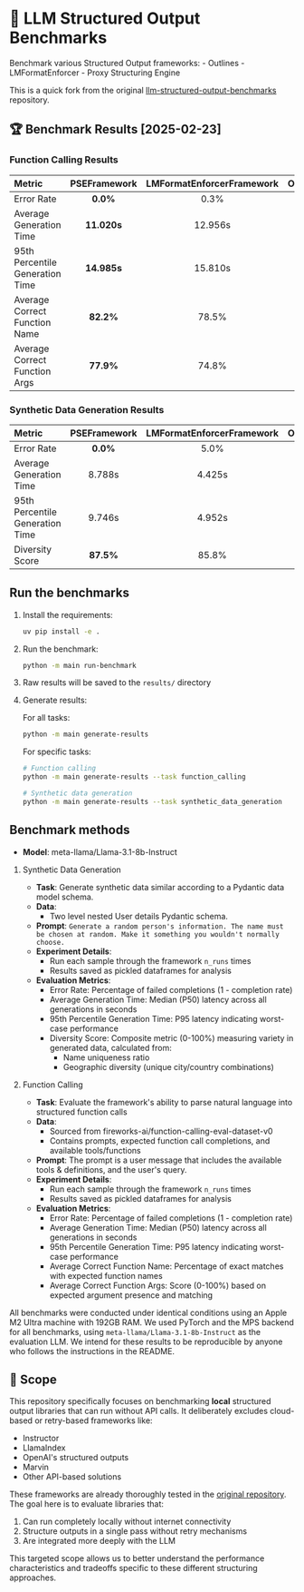 # 🧩 LLM Structured Output Benchmarks

Benchmark various Structured Output frameworks:
    - Outlines
    - LMFormatEnforcer
    - Proxy Structuring Engine

This is a quick fork from the original [llm-structured-output-benchmarks](https://github.com/stephenleo/llm-structured-output-benchmarks) repository.

## 🏆 Benchmark Results [2025-02-23]

### Function Calling Results

| Metric | PSEFramework | LMFormatEnforcerFramework | OutlinesFramework |
|:------|:------------:|:-------------------------:|:-----------------:|
| Error Rate | **0.0%** | 0.3% | **0.0%** |
| Average Generation Time | **11.020s** | 12.956s | 17.670s |
| 95th Percentile Generation Time | **14.985s** | 15.810s | 19.229s |
| Average Correct Function Name | **82.2%** | 78.5% | 78.7% |
| Average Correct Function Args | **77.9%** | 74.8% | 75.8% |

### Synthetic Data Generation Results

| Metric | PSEFramework | LMFormatEnforcerFramework | OutlinesFramework |
|:------|:------------:|:-------------------------:|:-----------------:|
| Error Rate | **0.0%** | 5.0% | **0.0%** |
| Average Generation Time | 8.788s | 4.425s | **3.584s** |
| 95th Percentile Generation Time | 9.746s | 4.952s | **4.335s** |
| Diversity Score | **87.5%** | 85.8% | 85.0% |

## Run the benchmarks

1. Install the requirements:
   ```bash
   uv pip install -e .
   ```

2. Run the benchmark:
   ```bash
   python -m main run-benchmark
   ```

3. Raw results will be saved to the `results/` directory

4. Generate results:

   For all tasks:
   ```bash
   python -m main generate-results
   ```

   For specific tasks:
   ```bash
   # Function calling
   python -m main generate-results --task function_calling

   # Synthetic data generation
   python -m main generate-results --task synthetic_data_generation
   ```

## Benchmark methods

- **Model**: meta-llama/Llama-3.1-8b-Instruct

1. Synthetic Data Generation
    - **Task**: Generate synthetic data similar according to a Pydantic data model schema.
    - **Data**:
        - Two level nested User details Pydantic schema.
    - **Prompt**: `Generate a random person's information. The name must be chosen at random. Make it something you wouldn't normally choose.`
    - **Experiment Details**:
        - Run each sample through the framework `n_runs` times
        - Results saved as pickled dataframes for analysis
    - **Evaluation Metrics**:
        - Error Rate: Percentage of failed completions (1 - completion rate)
        - Average Generation Time: Median (P50) latency across all generations in seconds
        - 95th Percentile Generation Time: P95 latency indicating worst-case performance
        - Diversity Score: Composite metric (0-100%) measuring variety in generated data, calculated from:
            - Name uniqueness ratio
            - Geographic diversity (unique city/country combinations)

2. Function Calling
    - **Task**: Evaluate the framework's ability to parse natural language into structured function calls
    - **Data**:
        - Sourced from fireworks-ai/function-calling-eval-dataset-v0
        - Contains prompts, expected function call completions, and available tools/functions
    - **Prompt**: The prompt is a user message that includes the available tools & definitions, and the user's query.
    - **Experiment Details**:
        - Run each sample through the framework `n_runs` times
        - Results saved as pickled dataframes for analysis
    - **Evaluation Metrics**:
        - Error Rate: Percentage of failed completions (1 - completion rate)
        - Average Generation Time: Median (P50) latency across all generations in seconds
        - 95th Percentile Generation Time: P95 latency indicating worst-case performance
        - Average Correct Function Name: Percentage of exact matches with expected function names
        - Average Correct Function Args: Score (0-100%) based on expected argument presence and matching


All benchmarks were conducted under identical conditions using an Apple M2 Ultra machine with 192GB RAM.
We used PyTorch and the MPS backend for all benchmarks, using `meta-llama/Llama-3.1-8b-Instruct` as the evaluation LLM.
We intend for these results to be reproducible by anyone who follows the instructions in the README.

## 🎯 Scope

This repository specifically focuses on benchmarking **local** structured output libraries that can run without API calls. It deliberately excludes cloud-based or retry-based frameworks like:

- Instructor
- LlamaIndex
- OpenAI's structured outputs
- Marvin
- Other API-based solutions

These frameworks are already thoroughly tested in the [original repository](https://github.com/stephenleo/llm-structured-output-benchmarks). The goal here is to evaluate libraries that:

1. Can run completely locally without internet connectivity
2. Structure outputs in a single pass without retry mechanisms
3. Are integrated more deeply with the LLM

This targeted scope allows us to better understand the performance characteristics and tradeoffs specific to these different structuring approaches.
